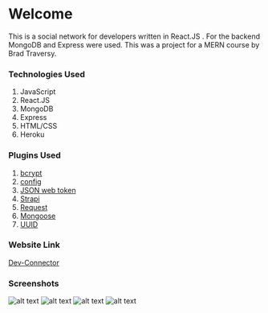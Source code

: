 # Welcome

This is a social network for developers written in React.JS . For the backend MongoDB and Express were used. This was a project for a MERN course by Brad Traversy.

### Technologies Used

1. JavaScript
2. React.JS
3. MongoDB
4. Express
5. HTML/CSS
6. Heroku

### Plugins Used

1. [bcrypt](https://www.npmjs.com/package/bcryptjs)
2. [config](https://www.npmjs.com/package/config)
3. [JSON web token](https://www.npmjs.com/package/jsonwebtoken)
4. [Strapi](https://strapi.io/)
5. [Request](https://www.npmjs.com/package/request)
6. [Mongoose](https://www.npmjs.com/package/mongoose)
7. [UUID](https://www.npmjs.com/package/uuidv4)

### Website Link

[Dev-Connector](https://hidden-mountain-86026.herokuapp.com/)

### Screenshots

![alt text](https://i.imgur.com/z84whOK.png)
![alt text](https://i.imgur.com/cnxWieJ.png)
![alt text](https://i.imgur.com/GID5P3T.png)
![alt text](https://i.imgur.com/Tp9km9U.png)

